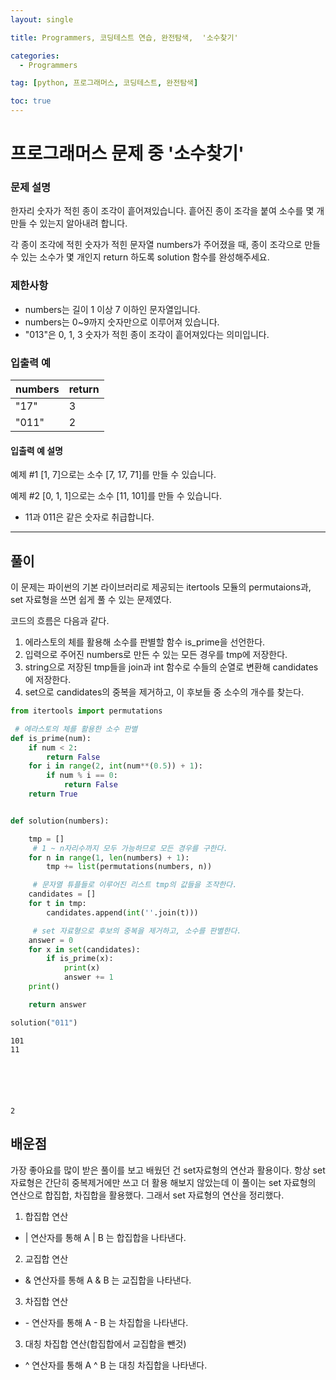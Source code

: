 ```yaml
---
layout: single

title: Programmers, 코딩테스트 연습, 완전탐색,  '소수찾기'

categories:
  - Programmers

tag: [python, 프로그래머스, 코딩테스트, 완전탐색]

toc: true
---
```


# 프로그래머스 문제 중 '소수찾기'

### 문제 설명

한자리 숫자가 적힌 종이 조각이 흩어져있습니다. 흩어진 종이 조각을 붙여 소수를 몇 개 만들 수 있는지 알아내려 합니다.

각 종이 조각에 적힌 숫자가 적힌 문자열 numbers가 주어졌을 때, 종이 조각으로 만들 수 있는 소수가 몇 개인지 return 하도록 solution 함수를 완성해주세요.

### 제한사항

- numbers는 길이 1 이상 7 이하인 문자열입니다.
- numbers는 0~9까지 숫자만으로 이루어져 있습니다.
- "013"은 0, 1, 3 숫자가 적힌 종이 조각이 흩어져있다는 의미입니다.

### 입출력 예

| numbers | return |
| ------- | ------ |
| "17"    | 3      |
| "011"   | 2      |

#### 입출력 예 설명

예제 #1
[1, 7]으로는 소수 [7, 17, 71]를 만들 수 있습니다.

예제 #2
[0, 1, 1]으로는 소수 [11, 101]를 만들 수 있습니다.

- 11과 011은 같은 숫자로 취급합니다.

---

## 풀이

이 문제는 파이썬의 기본 라이브러리로 제공되는 itertools 모듈의 permutaions과, set 자료형을 쓰면 쉽게 풀 수 있는 문제였다.

코드의 흐름은 다음과 같다.

1. 에라스토의 체를 활용해 소수를 판별할 함수 is_prime을 선언한다.
2. 입력으로 주어진 numbers로 만든 수 있는 모든 경우를 tmp에 저장한다.
3. string으로 저장된 tmp들을 join과 int 함수로 수들의 순열로 변환해 candidates에 저장한다.
4. set으로 candidates의 중복을 제거하고, 이 후보들 중 소수의 개수를 찾는다.

```python
from itertools import permutations

 # 에라스토의 체를 활용한 소수 판별
def is_prime(num):
    if num < 2:
        return False
    for i in range(2, int(num**(0.5)) + 1):
        if num % i == 0:
            return False
    return True


def solution(numbers):

    tmp = []
     # 1 ~ n자리수까지 모두 가능하므로 모든 경우를 구한다.
    for n in range(1, len(numbers) + 1):
        tmp += list(permutations(numbers, n))

     # 문자열 튜플들로 이루어진 리스트 tmp의 값들을 조작한다.
    candidates = []
    for t in tmp:
        candidates.append(int(''.join(t)))

     # set 자료형으로 후보의 중복을 제거하고, 소수를 판별한다.
    answer = 0
    for x in set(candidates):
        if is_prime(x):
            print(x)
            answer += 1
    print()

    return answer

solution("011")
```

    101
    11






    2

## 배운점

가장 좋아요를 많이 받은 풀이를 보고 배웠던 건 set자료형의 연산과 활용이다. 항상 set자료형은 간단히 중복제거에만 쓰고 더 활용 해보지 않았는데 이 풀이는 set 자료형의 연산으로 합집합, 차집합을 활용했다. 그래서 set 자료형의 연산을 정리했다.

1. 합집합 연산

- | 연산자를 통해 A | B 는 합집합을 나타낸다.

2. 교집합 연산

- & 연산자를 통해 A & B 는 교집합을 나타낸다.

3. 차집합 연산

- \- 연산자를 통해 A - B 는 차집합을 나타낸다.

3. 대칭 차집합 연산(합집합에서 교집합을 뺀것)

- ^ 연산자를 통해 A ^ B 는 대칭 차집합을 나타낸다.
